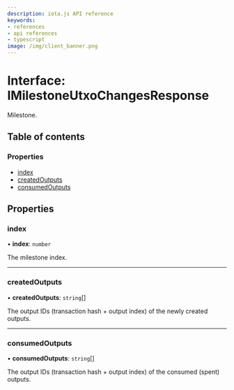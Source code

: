```yaml
---
description: iota.js API reference
keywords:
- references
- api references
- typescript
image: /img/client_banner.png
---
```

# Interface: IMilestoneUtxoChangesResponse

Milestone.

## Table of contents

### Properties

- [index](IMilestoneUtxoChangesResponse.md#index)
- [createdOutputs](IMilestoneUtxoChangesResponse.md#createdoutputs)
- [consumedOutputs](IMilestoneUtxoChangesResponse.md#consumedoutputs)

## Properties

### index

• **index**: `number`

The milestone index.

___

### createdOutputs

• **createdOutputs**: `string`[]

The output IDs (transaction hash + output index) of the newly created outputs.

___

### consumedOutputs

• **consumedOutputs**: `string`[]

The output IDs (transaction hash + output index) of the consumed (spent) outputs.
